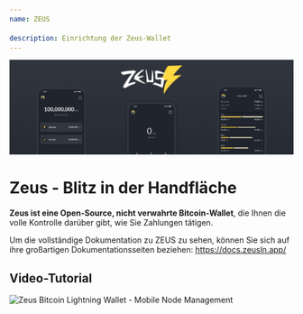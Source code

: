 ```yaml
---
name: ZEUS

description: Einrichtung der Zeus-Wallet
---
```


![Zeus](assets/cover.jpeg)

# Zeus - Blitz in der Handfläche

**Zeus ist eine Open-Source, nicht verwahrte Bitcoin-Wallet**, die Ihnen die volle Kontrolle darüber gibt, wie Sie Zahlungen tätigen.

Um die vollständige Dokumentation zu ZEUS zu sehen, können Sie sich auf ihre großartigen Dokumentationsseiten beziehen: https://docs.zeusln.app/

## Video-Tutorial

![Zeus Bitcoin Lightning Wallet - Mobile Node Management ](https://youtu.be/hmmehTnV3ys)

